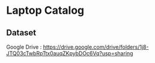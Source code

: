 # Laptop Catalog

## Dataset
Google Drive : https://drive.google.com/drive/folders/1j8-JTQ03cTwbRpTtx0auqZKpybDOc6Vq?usp=sharing
